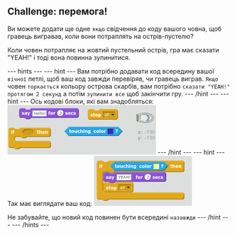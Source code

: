 ## Challenge: перемога!

Ви можете додати ще одне `якщо` свідчення до коду вашого човна, щоб гравець вигравав, коли вони потраплять на острів-пустелю?

Коли човен потрапляє на жовтий пустельний острів, гра має сказати "YEAH!" і тоді вона повинна зупинитися.

\--- hints \--- \--- hint \--- Вам потрібно додавати код всередину вашої `вічної` петлі, щоб ваш код завжди перевіряв, чи гравець виграв. `Якщо ` човен `торкається` кольору острова скарбів, вам потрібно `сказати "YEAH!" протягом 2 секунд` а потім `зупинити все` щоб закінчити гру. \--- /hint \--- \--- hint \--- Ось кодові блоки, які вам знадобляться: ![screenshot](images/boat-win-blocks.png) \--- /hint \--- \--- hint \--- Так має виглядати ваш код: ![знімок екрану](images/boat-win-code.png)

Не забувайте, що новий код повинен бути всередині `назавжди` \--- /hint \--- \--- /hints \---